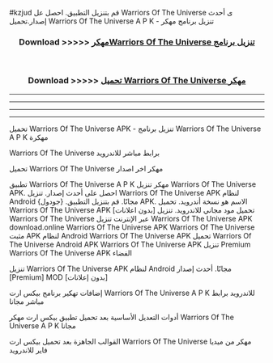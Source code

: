 #kzjud قم بتنزيل التطبيق. احصل عل Warriors Of The Universe  ى أحدث إصدار.تحميل Warriors Of The Universe  A P K - تنزيل برنامج مهكر



<div align="center">
<h3>Download >>>>> <a href="https://ar-sites.web.app/?ar= Warriors Of The Universe ">مهكرWarriors Of The Universe  تنزيل برنامج</a></h3><br>

<h3>Download >>>>> <a href="https://ar-sites.web.app/?ar= Warriors Of The Universe ">تحميل Warriors Of The Universe  مهكر</a></h3>
</div>


----------------------------------------------------------

----------------------------------------------------------

----------------------------------------------------------

----------------------------------------------------------


تحميل Warriors Of The Universe  APK - تنزيل برنامج Warriors Of The Universe  A P K مهكرة

Warriors Of The Universe  برابط مباشر للاندرويد

تحميل Warriors Of The Universe  مهكر اخر اصدار

تطبيق Warriors Of The Universe  A P K مهكر
تنزيل Warriors Of The Universe  APK. احصل على أحدث إصدار.
تنزيل Warriors Of The Universe  APK لنظام Android مجانًا.
قم بتنزيل التطبيق. {جودول} APK. الاسم هو نسخة أندرويد.
تحميل Warriors Of The Universe  APK [بدون اعلانات]
تحميل مود مجاني للاندرويد.
تنزيل Warriors Of The Universe  عبر الإنترنت
تنزيل Warriors Of The Universe  APK
download.online Warriors Of The Universe  APK
Warriors Of The Universe  مثبت APK لنظام Android
Warriors Of The Universe  APK
تحميل Warriors Of The Universe  Android APK
Warriors Of The Universe  APK تنزيل Premium
Warriors Of The Universe  APK الفضاء

تنزيل Warriors Of The Universe  APK لنظام Android مجانًا. أحدث إصدار [Premium] MOD [بدون إعلانات]

إضافات تهكير برنامج بيكس ارت Warriors Of The Universe  A P K للاندرويد برابط مباشر مجانا

أدوات التعديل الأساسية بعد تحميل تطبيق بيكس ارت مهكر Warriors Of The Universe  A P K مجانا

القوالب الجاهزة بعد تحميل بيكس ارت Warriors Of The Universe  مهكر من ميديا فاير للاندرويد



